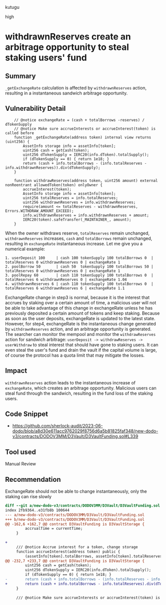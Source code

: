 kutugu

high

# withdrawnReserves create an arbitrage opportunity to steal staking users' fund

## Summary

`_getExchangeRate` calculation is affected by `withdrawnReserves` action, resulting in a instantaneous sandwich arbitrage opportunity.

## Vulnerability Detail

```solidity
    // @notice exchangeRate = (cash + totalBorrows -reserves) / dTokenSupply
    // @notice Make sure accrueInterests or accrueInterest(token) is called before
    function _getExchangeRate(address token) internal view returns (uint256) {
        AssetInfo storage info = assetInfo[token];
        uint256 cash = getCash(token);
        uint256 dTokenSupply = IERC20(info.dToken).totalSupply();
        if (dTokenSupply == 0) { return 1e18; }
        return (cash + info.totalBorrows - (info.totalReserves - info.withdrawnReserves)).div(dTokenSupply);
    }

    function withdrawReserves(address token, uint256 amount) external nonReentrant allowedToken(token) onlyOwner {
        accrueInterest(token);
        AssetInfo storage info = assetInfo[token];
        uint256 totalReserves = info.totalReserves;
        uint256 withdrawnReserves = info.withdrawnReserves;
        require(amount <= totalReserves - withdrawnReserves, Errors.WITHDRAW_AMOUNT_EXCEED);
        info.withdrawnReserves = info.withdrawnReserves + amount;
        IERC20(token).safeTransfer(_MAINTAINER_, amount);
    }
```
When the owner withdraws reserve, `totalReserves` remain unchanged, `withdrawnReserves` increases, `cash` and `totalBorrows` remain unchanged, resulting in `exchangeRate` instantaneous increase. Let me give you a numerical example:
```shell
1. userDeposit 100     | cash 100 tokenSupply 100 totalBorrows 0  | totalReserves 0 withdrawnReserves 0 | exchangeRate 1
2. poolBorrow 50       | cash 50  tokenSupply 100 totalBorrows 50 | totalReserves 0 withdrawnReserves 0 | exchangeRate 1
3. poolRepay 60        | cash 110 tokenSupply 100 totalBorrows 0  | totalReserves 6 withdrawnReserves 0 | exchangeRate 1.04
4. withdrawnReserves 6 | cash 110 tokenSupply 100 totalBorrows 0  | totalReserves 6 withdrawnReserves 6 | exchangeRate 1.1
```
ExchangeRate change in step3 is normal, because it is the interest that accrues by staking over a certain amount of time, a malicious user will not be able to take advantage of this change in exchangeRate unless he has previously deposited a certain amount of tokens and keep staking. Because as soon as the user deposits, exchangeRate is updated to the latest state.  
However, for step4, exchangeRate is the instantaneous change generated by `withdrawnReserves` action, and an arbitrage opportunity is generated.    
The searcher can monitor the mempool and monitor the `withdrawReserves` action for sandwich arbitrage: `userDeposit -> withdrawReserves -> userWithdraw` to steal interest that should have gone to staking users. It can even steal the user's fund and drain the vault if the capital volume is large, of course the protocol has a quota limit that may mitigate the losses.  

## Impact

`withdrawnReserves` action leads to the instantaneous increase of `exchangeRate`, which creates an arbitrage opportunity. Malicious users can steal fund through the sandwich, resulting in the fund loss of the staking users.    

## Code Snippet

- https://github.com/sherlock-audit/2023-06-dodo/blob/a8d30e611acc9762029f8756d6a5b81825faf348/new-dodo-v3/contracts/DODOV3MM/D3Vault/D3VaultFunding.sol#L339

## Tool used

Manual Review

## Recommendation

ExchangeRate should not be able to change instantaneously, only the staking can rise slowly
```diff
diff --git a/new-dodo-v3/contracts/DODOV3MM/D3Vault/D3VaultFunding.sol b/new-dodo-v3/contracts/DODOV3MM/D3Vault/D3VaultFunding.sol
index 2fb9364..e31fb8b 100644
--- a/new-dodo-v3/contracts/DODOV3MM/D3Vault/D3VaultFunding.sol
+++ b/new-dodo-v3/contracts/DODOV3MM/D3Vault/D3VaultFunding.sol
@@ -162,6 +162,7 @@ contract D3VaultFunding is D3VaultStorage {
         accrualTime = currentTime;
     }
 
+
     /// @notice Accrue interest for a token, change storage
     function accrueInterest(address token) public {
         (assetInfo[token].totalBorrows, assetInfo[token].totalReserves, assetInfo[token].borrowIndex, assetInfo[token].accrualTime) =
@@ -232,7 +233,7 @@ contract D3VaultFunding is D3VaultStorage {
         uint256 cash = getCash(token);
         uint256 dTokenSupply = IERC20(info.dToken).totalSupply();
         if (dTokenSupply == 0) { return 1e18; }
-        return (cash + info.totalBorrows - (info.totalReserves - info.withdrawnReserves)).div(dTokenSupply);
+        return (cash + info.totalBorrows - info.totalReserves).div(dTokenSupply);
     } 
 
     /// @notice Make sure accrueInterests or accrueInterest(token) is called before

```